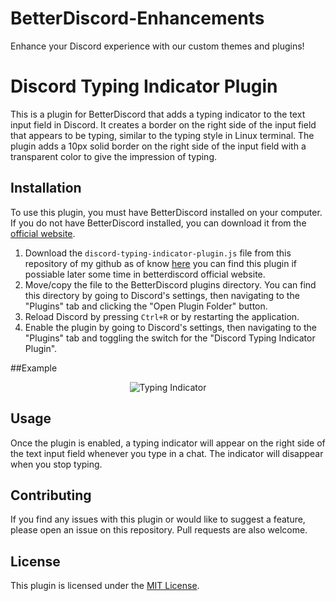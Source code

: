 # BetterDiscord-Enhancements
Enhance your Discord experience with our custom themes and plugins!

# Discord Typing Indicator Plugin

This is a plugin for BetterDiscord that adds a typing indicator to the text input field in Discord. It creates a border on the right side of the input field that appears to be typing, similar to the typing style in Linux terminal. The plugin adds a 10px solid border on the right side of the input field with a transparent color to give the impression of typing.

## Installation

To use this plugin, you must have BetterDiscord installed on your computer. If you do not have BetterDiscord installed, you can download it from the [official website](https://betterdiscord.app/).

1. Download the `discord-typing-indicator-plugin.js` file from this repository of my github as of know [here](https://github.com/VeereswarG/BetterDiscord-Enhancements/blob/main/DiscordTypingIndicator/discord-typing-indicator-plugin.js) you can find this plugin if possiable later some time in betterdiscord official website.
2. Move/copy the file to the BetterDiscord plugins directory. You can find this directory by going to Discord's settings, then navigating to the "Plugins" tab and clicking the "Open Plugin Folder" button.
3. Reload Discord by pressing `Ctrl+R` or by restarting the application.
4. Enable the plugin by going to Discord's settings, then navigating to the "Plugins" tab and toggling the switch for the "Discord Typing Indicator Plugin".

##Example

<p align="center">
  <img src="./typing-indicator.gif" alt="Typing Indicator">
</p>


## Usage

Once the plugin is enabled, a typing indicator will appear on the right side of the text input field whenever you type in a chat. The indicator will disappear when you stop typing.

## Contributing

If you find any issues with this plugin or would like to suggest a feature, please open an issue on this repository. Pull requests are also welcome.

## License

This plugin is licensed under the [MIT License](LICENSE).
